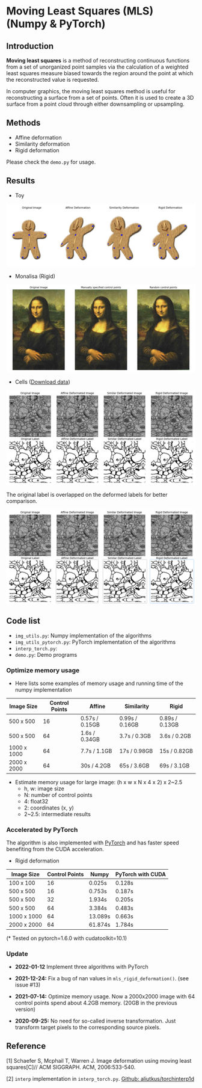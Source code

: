 # Moving Least Squares (MLS) (Numpy & PyTorch)

## Introduction
**Moving least squares** is a method of reconstructing continuous functions from a set of unorganized point samples via the calculation of a weighted least squares measure biased towards the region around the point at which the reconstructed value is requested.

In computer graphics, the moving least squares method is useful for reconstructing a surface from a set of points. Often it is used to create a 3D surface from a point cloud through either downsampling or upsampling.

## Methods
* Affine deformation
* Similarity deformation
* Rigid deformation

Please check the `demo.py` for usage.

## Results

* Toy

![Deformation](https://github.com/jarvis73/Moving-Least-Squares/raw/master/images/toy_results.png)

* Monalisa (Rigid)

![Rigid deformation](https://github.com/jarvis73/Moving-Least-Squares/raw/master/images/monalisa_rigid.png)

* Cells ([Download data](https://github.com/alexklibisz/isbi-2012/tree/master/data))

![Rigid Deformation](https://github.com/jarvis73/Moving-Least-Squares/raw/master/images/cell_deformation.png)

The original label is overlapped on the deformed labels for better comparison.

![Rigid Deformation](https://github.com/jarvis73/Moving-Least-Squares/raw/master/images/cell_deformation_with_alpha.png)

## Code list
* `img_utils.py`: Numpy implementation of the algorithms
* `img_utils_pytorch.py`: PyTorch implementation of the algorithms
* `interp_torch.py`: 
* `demo.py`: Demo programs

### Optimize memory usage

*   Here lists some examples of memory usage and running time of the numpy implementation

| Image Size  | Control Points | Affine         | Similarity     | Rigid          |
| ----------- | -------------- | -------------- | -------------- | -------------- |
| 500 x 500   | 16             | 0.57s / 0.15GB | 0.99s / 0.16GB | 0.89s / 0.13GB |
| 500 x 500   | 64             | 1.6s / 0.34GB  | 3.7s / 0.3GB   | 3.6s / 0.2GB   |
| 1000 x 1000 | 64             | 7.7s / 1.1GB   | 17s / 0.98GB   | 15s / 0.82GB   |
| 2000 x 2000 | 64             | 30s / 4.2GB    | 65s / 3.6GB    | 69s / 3.1GB    |

*   Estimate memory usage for large image: (h x w x N x 4 x 2) x 2~2.5
    *   h, w: image size
    *   N: number of control points
    *   4: float32
    *   2: coordinates (x, y)
    *   2~2.5: intermediate results


### Accelerated by PyTorch

The algorithm is also implemented with [PyTorch](https://pytorch.org/) and has faster speed benefiting from the CUDA acceleration.

* Rigid deformation

| Image Size  | Control Points | Numpy     | PyTorch with CUDA |
| ----------- | -------------- | --------- | -------- |
| 100 x 100   | 16             | 0.025s    | 0.128s   |
| 500 x 500   | 16             | 0.753s    | 0.187s   |
| 500 x 500   | 32             | 1.934s    | 0.205s   |
| 500 x 500   | 64             | 3.384s    | 0.483s   |
| 1000 x 1000 | 64             | 13.089s   | 0.663s   |
| 2000 x 2000 | 64             | 61.874s   | 1.784s   |

(* Tested on pytorch=1.6.0 with cudatoolkit=10.1)

### Update

*   **2022-01-12**   Implement three algorithms with PyTorch

*   **2021-12-24:**  Fix a bug of nan values in `mls_rigid_deformation()`. (see issue #13)

*   **2021-07-14:**  Optimize memory usage. Now a 2000x2000 image with 64 control points spend about 4.2GB memory. (20GB in the previous version)

*   **2020-09-25:**  No need for so-called inverse transformation. Just transform target pixels to the corresponding source pixels.


## Reference

[1] Schaefer S, Mcphail T, Warren J. Image deformation using moving least squares[C]// ACM SIGGRAPH. ACM, 2006:533-540.

[2] `interp` implementation in `interp_torch.py`. [Github: aliutkus/torchinterp1d](https://github.com/aliutkus/torchinterp1d)
